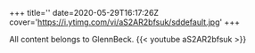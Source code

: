 +++
title=''
date=2020-05-29T16:17:26Z
cover='https://i.ytimg.com/vi/aS2AR2bfsuk/sddefault.jpg'
+++

All content belongs to GlennBeck.
{{< youtube aS2AR2bfsuk >}}
